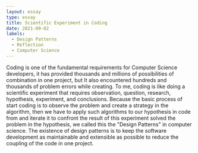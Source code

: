 ```yaml
---
layout: essay
type: essay
title: Scientific Experiment in Coding
date: 2021-09-02
labels:
  - Design Patterns
  - Reflection
  - Computer Science 
---
```


Coding is one of the fundamental requirements for Computer Science developers, it has provided thousands and millions of possibilities of combination in one project, but It also encountered hundreds and thousands of problem errors while creating. To me, coding is like doing a scientific experiment that requires observation, question, research, hypothesis, experiment, and conclusions. Because the basic process of start coding is to observe the problem and create a strategy in the algorithm, then we have to apply such algorithms to our hypothesis in code from and iterate it to confront the result of this experiment solved the problem in the hypothesis, we called this the "Design Patterns" in computer science. The existence of design patterns is to keep the software development as maintainable and extensible as possible to reduce the coupling of the code in one project.

